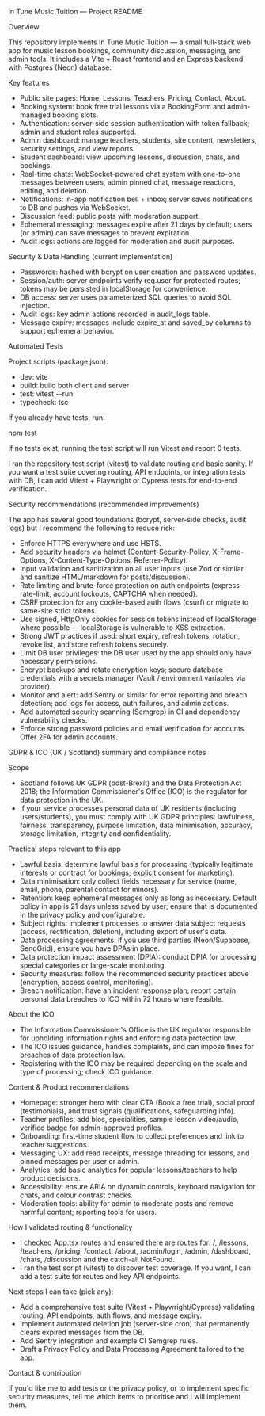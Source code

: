 In Tune Music Tuition — Project README

Overview

This repository implements In Tune Music Tuition — a small full-stack web app for music lesson bookings, community discussion, messaging, and admin tools. It includes a Vite + React frontend and an Express backend with Postgres (Neon) database.

Key features

- Public site pages: Home, Lessons, Teachers, Pricing, Contact, About.
- Booking system: book free trial lessons via a BookingForm and admin-managed booking slots.
- Authentication: server-side session authentication with token fallback; admin and student roles supported.
- Admin dashboard: manage teachers, students, site content, newsletters, security settings, and view reports.
- Student dashboard: view upcoming lessons, discussion, chats, and bookings.
- Real-time chats: WebSocket-powered chat system with one-to-one messages between users, admin pinned chat, message reactions, editing, and deletion.
- Notifications: in-app notification bell + inbox; server saves notifications to DB and pushes via WebSocket.
- Discussion feed: public posts with moderation support.
- Ephemeral messaging: messages expire after 21 days by default; users (or admin) can save messages to prevent expiration.
- Audit logs: actions are logged for moderation and audit purposes.

Security & Data Handling (current implementation)

- Passwords: hashed with bcrypt on user creation and password updates.
- Session/auth: server endpoints verify req.user for protected routes; tokens may be persisted in localStorage for convenience.
- DB access: server uses parameterized SQL queries to avoid SQL injection.
- Audit logs: key admin actions recorded in audit_logs table.
- Message expiry: messages include expire_at and saved_by columns to support ephemeral behavior.

Automated Tests

Project scripts (package.json):

- dev: vite
- build: build both client and server
- test: vitest --run
- typecheck: tsc

If you already have tests, run:

npm test

If no tests exist, running the test script will run Vitest and report 0 tests.

I ran the repository test script (vitest) to validate routing and basic sanity. If you want a test suite covering routing, API endpoints, or integration tests with DB, I can add Vitest + Playwright or Cypress tests for end-to-end verification.

Security recommendations (recommended improvements)

The app has several good foundations (bcrypt, server-side checks, audit logs) but I recommend the following to reduce risk:

- Enforce HTTPS everywhere and use HSTS.
- Add security headers via helmet (Content-Security-Policy, X-Frame-Options, X-Content-Type-Options, Referrer-Policy).
- Input validation and sanitization on all user inputs (use Zod or similar and sanitize HTML/markdown for posts/discussion).
- Rate limiting and brute-force protection on auth endpoints (express-rate-limit, account lockouts, CAPTCHA when needed).
- CSRF protection for any cookie-based auth flows (csurf) or migrate to same-site strict tokens.
- Use signed, HttpOnly cookies for session tokens instead of localStorage where possible — localStorage is vulnerable to XSS extraction.
- Strong JWT practices if used: short expiry, refresh tokens, rotation, revoke list, and store refresh tokens securely.
- Limit DB user privileges: the DB user used by the app should only have necessary permissions.
- Encrypt backups and rotate encryption keys; secure database credentials with a secrets manager (Vault / environment variables via provider).
- Monitor and alert: add Sentry or similar for error reporting and breach detection; add logs for access, auth failures, and admin actions.
- Add automated security scanning (Semgrep) in CI and dependency vulnerability checks.
- Enforce strong password policies and email verification for accounts. Offer 2FA for admin accounts.

GDPR & ICO (UK / Scotland) summary and compliance notes

Scope

- Scotland follows UK GDPR (post-Brexit) and the Data Protection Act 2018; the Information Commissioner's Office (ICO) is the regulator for data protection in the UK.
- If your service processes personal data of UK residents (including users/students), you must comply with UK GDPR principles: lawfulness, fairness, transparency, purpose limitation, data minimisation, accuracy, storage limitation, integrity and confidentiality.

Practical steps relevant to this app

- Lawful basis: determine lawful basis for processing (typically legitimate interests or contract for bookings; explicit consent for marketing).
- Data minimisation: only collect fields necessary for service (name, email, phone, parental contact for minors).
- Retention: keep ephemeral messages only as long as necessary. Default policy in app is 21 days unless saved by user; ensure that is documented in the privacy policy and configurable.
- Subject rights: implement processes to answer data subject requests (access, rectification, deletion), including export of user's data.
- Data processing agreements: if you use third parties (Neon/Supabase, SendGrid), ensure you have DPAs in place.
- Data protection impact assessment (DPIA): conduct DPIA for processing special categories or large-scale monitoring.
- Security measures: follow the recommended security practices above (encryption, access control, monitoring).
- Breach notification: have an incident response plan; report certain personal data breaches to ICO within 72 hours where feasible.

About the ICO

- The Information Commissioner's Office is the UK regulator responsible for upholding information rights and enforcing data protection law.
- The ICO issues guidance, handles complaints, and can impose fines for breaches of data protection law.
- Registering with the ICO may be required depending on the scale and type of processing; check ICO guidance.

Content & Product recommendations

- Homepage: stronger hero with clear CTA (Book a free trial), social proof (testimonials), and trust signals (qualifications, safeguarding info).
- Teacher profiles: add bios, specialities, sample lesson video/audio, verified badge for admin-approved profiles.
- Onboarding: first-time student flow to collect preferences and link to teacher suggestions.
- Messaging UX: add read receipts, message threading for lessons, and pinned messages per user or admin.
- Analytics: add basic analytics for popular lessons/teachers to help product decisions.
- Accessibility: ensure ARIA on dynamic controls, keyboard navigation for chats, and colour contrast checks.
- Moderation tools: ability for admin to moderate posts and remove harmful content; reporting tools for users.

How I validated routing & functionality

- I checked App.tsx routes and ensured there are routes for: /, /lessons, /teachers, /pricing, /contact, /about, /admin/login, /admin, /dashboard, /chats, /discussion and the catch-all NotFound.
- I ran the test script (vitest) to discover test coverage. If you want, I can add a test suite for routes and key API endpoints.

Next steps I can take (pick any):

- Add a comprehensive test suite (Vitest + Playwright/Cypress) validating routing, API endpoints, auth flows, and message expiry.
- Implement automated deletion job (server-side cron) that permanently clears expired messages from the DB.
- Add Sentry integration and example CI Semgrep rules.
- Draft a Privacy Policy and Data Processing Agreement tailored to the app.

Contact & contribution

If you'd like me to add tests or the privacy policy, or to implement specific security measures, tell me which items to prioritise and I will implement them.

